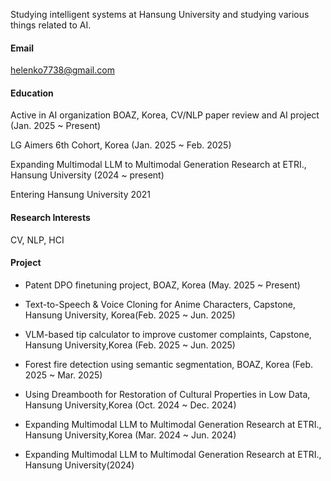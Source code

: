 


Studying intelligent systems at Hansung University and studying various things related to AI.

#### Email
helenko7738@gmail.com

#### Education
Active in AI organization BOAZ, Korea, CV/NLP paper review and AI project (Jan. 2025 ~ Present)

LG Aimers 6th Cohort, Korea (Jan. 2025 ~ Feb. 2025)

Expanding Multimodal LLM to Multimodal Generation Research at ETRI., Hansung University (2024 ~ present)

Entering Hansung University 2021 

#### Research Interests
CV, NLP, HCI

#### Project
- Patent DPO finetuning project, BOAZ, Korea (May. 2025 ~ Present)

- Text-to-Speech & Voice Cloning for Anime Characters, Capstone, Hansung University, Korea(Feb. 2025 ~ Jun. 2025)

- VLM-based tip calculator to improve customer complaints, Capstone, Hansung University,Korea (Feb. 2025 ~ Jun. 2025)

- Forest fire detection using semantic segmentation, BOAZ, Korea (Feb. 2025 ~ Mar. 2025)

- Using Dreambooth for Restoration of Cultural Properties in Low Data, Hansung University,Korea (Oct. 2024 ~ Dec. 2024)

- Expanding Multimodal LLM to Multimodal Generation Research at ETRI., Hansung University,Korea (Mar. 2024 ~ Jun. 2024)

- Expanding Multimodal LLM to Multimodal Generation Research at ETRI., Hansung University(2024)

